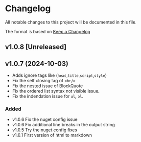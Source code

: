 # Changelog

All notable changes to this project will be documented in this file.

The format is based on [Keep a Changelog](https://keepachangelog.com/en/1.1.0/)

## v1.0.8 [Unreleased]

## v1.0.7 (2024-10-03)
- Adds ignore tags like (`head`,`title`,`script`,`style`)
- Fix the self closing tag of `<br/>`
- Fix the nested issue of BlockQuote
- Fix the ordered list syntax not visible issue.
- Fix the indendation issue for `ul`, `ol`.

### Added

- v1.0.6 Fix the nuget config issue
- v1.0.6 Fix additional line breaks in the output string
- v1.0.5 Try the nuget config fixes
- v1.0.1 First version of html to markdown  
